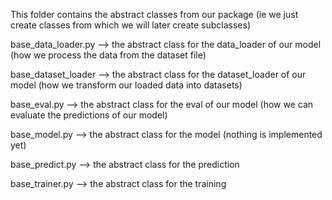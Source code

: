 This folder contains the abstract classes from our package (ie we just create classes from which we will later create subclasses)

base_data_loader.py --> the abstract class for the data_loader of our model (how we process the data from the dataset file)
 
base_dataset_loader --> the abstract class for the dataset_loader of our model (how we transform our loaded data into datasets)

base_eval.py --> the abstract class for the eval of our model (how we can evaluate the predictions of our model)

base_model.py --> the abstract class for the model (nothing is implemented yet)

base_predict.py --> the abstract class for the prediction 

base_trainer.py --> the abstract class for the training 